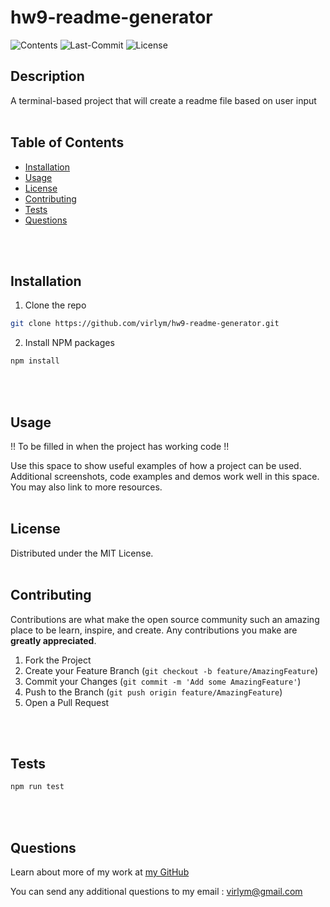 # **hw9-readme-generator**
  ![Contents](https://img.shields.io/github/languages/top/virlym/hw9-readme-generator)
  ![Last-Commit](https://img.shields.io/github/last-commit/virlym/hw9-readme-generator)
  ![License](https://img.shields.io/github/license/virlym/hw9-readme-generator)
  ## **Description**
  
  A terminal-based project that will create a readme file based on user input
  <br><br>
  
  ## **Table of Contents**
  
  * [Installation](#Installation)
  * [Usage](#Usage)
  * [License](#License)
  * [Contributing](#Contributing)
  * [Tests](#Tests)
  * [Questions](#Questions)
  
  <br><br>
  
  ## **Installation**
  
  1. Clone the repo
  ```sh
  git clone https://github.com/virlym/hw9-readme-generator.git
  ``` 
  2. Install NPM packages
  ```sh
  npm install
  ```
  <br><br>
  
  ## **Usage**
  !! To be filled in when the project has working code !!
  
  Use this space to show useful examples of how a project can be used. Additional screenshots, code examples and demos work well in this space. You may also link to more resources.
  <br><br>
  
  ## **License**
  
  Distributed under the MIT License.
  <br><br>
  
  ## **Contributing**
  Contributions are what make the open source community such an amazing place to be learn, inspire, and create. Any contributions you make are **greatly appreciated**.
  
  1. Fork the Project
  2. Create your Feature Branch (`git checkout -b feature/AmazingFeature`)
  3. Commit your Changes (`git commit -m 'Add some AmazingFeature'`)
  4. Push to the Branch (`git push origin feature/AmazingFeature`)
  5. Open a Pull Request
  
  <br><br>
  
  ## **Tests**
  ```sh
  npm run test
  ```
  <br><br>
  
  ## **Questions**
  Learn about more of my work at [my GitHub](https://github.com/virlym)
  
  You can send any additional questions to my email : virlym@gmail.com
